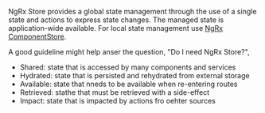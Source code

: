 NgRx Store provides a global state management through the use of a single state and actions to express state changes. The managed state is application-wide available. For local state management use [NgRx ComponentStore](https://ngrx.io/guide/component-store).

A good guideline might help anser the question, "Do I need NgRx Store?",
- Shared: state that is accessed by many components and services
- Hydrated: state that is persisted and rehydrated from external storage
- Available: state that nneds to be available when re-entering routes
- Retrieved: stathe that must be retrieved with a side-effect
- Impact: state that is impacted by actions fro oehter sources
